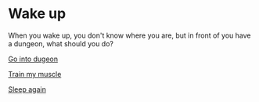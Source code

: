 # Wake up
When you wake up, you don't know where you are, but in front of you have a dungeon, what should you do?

[Go into dugeon](../1/1.md)

[Train my muscle](0-1A.md)

[Sleep again](../../README.md)

